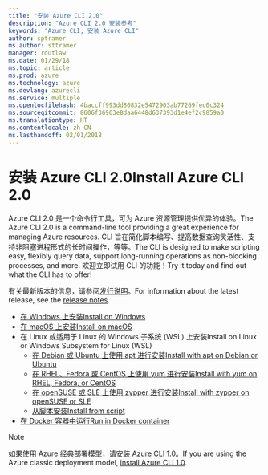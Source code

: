 ```yaml
---
title: "安装 Azure CLI 2.0"
description: "Azure CLI 2.0 安装参考"
keywords: "Azure CLI, 安装 Azure CLI"
author: sptramer
ms.author: sttramer
manager: routlaw
ms.date: 01/29/18
ms.topic: article
ms.prod: azure
ms.technology: azure
ms.devlang: azurecli
ms.service: multiple
ms.openlocfilehash: 4baccff993dd80832e5472903ab77269fec0c324
ms.sourcegitcommit: 8606f36963e8daa6448d637393d1e4ef2c9859a0
ms.translationtype: HT
ms.contentlocale: zh-CN
ms.lasthandoff: 02/01/2018
---
```

# <a name="install-azure-cli-20"></a><span data-ttu-id="ed11d-104">安装 Azure CLI 2.0</span><span class="sxs-lookup"><span data-stu-id="ed11d-104">Install Azure CLI 2.0</span></span>

<span data-ttu-id="ed11d-105">Azure CLI 2.0 是一个命令行工具，可为 Azure 资源管理提供优异的体验。</span><span class="sxs-lookup"><span data-stu-id="ed11d-105">The Azure CLI 2.0 is a command-line tool providing a great experience for managing Azure resources.</span></span> <span data-ttu-id="ed11d-106">CLI 旨在简化脚本编写、提高数据查询灵活性、支持非阻塞进程形式的长时间操作，等等。</span><span class="sxs-lookup"><span data-stu-id="ed11d-106">The CLI is designed to make scripting easy, flexibly query data, support long-running operations as non-blocking processes, and more.</span></span> <span data-ttu-id="ed11d-107">欢迎立即试用 CLI 的功能！</span><span class="sxs-lookup"><span data-stu-id="ed11d-107">Try it today and find out what the CLI has to offer!</span></span>

<span data-ttu-id="ed11d-108">有关最新版本的信息，请参阅[发行说明](release-notes-azure-cli.md)。</span><span class="sxs-lookup"><span data-stu-id="ed11d-108">For information about the latest release, see the [release notes](release-notes-azure-cli.md).</span></span>

* [<span data-ttu-id="ed11d-109">在 Windows 上安装</span><span class="sxs-lookup"><span data-stu-id="ed11d-109">Install on Windows</span></span>](install-azure-cli-windows.md)
* [<span data-ttu-id="ed11d-110">在 macOS 上安装</span><span class="sxs-lookup"><span data-stu-id="ed11d-110">Install on macOS</span></span>](install-azure-cli-macos.md)
* <span data-ttu-id="ed11d-111">在 Linux 或适用于 Linux 的 Windows 子系统 (WSL) 上安装</span><span class="sxs-lookup"><span data-stu-id="ed11d-111">Install on Linux or Windows Subsystem for Linux (WSL)</span></span>
  * [<span data-ttu-id="ed11d-112">在 Debian 或 Ubuntu 上使用 apt 进行安装</span><span class="sxs-lookup"><span data-stu-id="ed11d-112">Install with apt on Debian or Ubuntu</span></span>](install-azure-cli-apt.md)
  * [<span data-ttu-id="ed11d-113">在 RHEL、Fedora 或 CentOS 上使用 yum 进行安装</span><span class="sxs-lookup"><span data-stu-id="ed11d-113">Install with yum on RHEL, Fedora, or CentOS </span></span>](install-azure-cli-yum.md)
  * [<span data-ttu-id="ed11d-114">在 openSUSE 或 SLE 上使用 zypper 进行安装</span><span class="sxs-lookup"><span data-stu-id="ed11d-114">Install with zypper on openSUSE or SLE </span></span>](install-azure-cli-zypper.md)
  * [<span data-ttu-id="ed11d-115">从脚本安装</span><span class="sxs-lookup"><span data-stu-id="ed11d-115">Install from script</span></span>](install-azure-cli-linux.md)
* [<span data-ttu-id="ed11d-116">在 Docker 容器中运行</span><span class="sxs-lookup"><span data-stu-id="ed11d-116">Run in Docker container</span></span>](run-azure-cli-docker.md)

> [!NOTE]
> <span data-ttu-id="ed11d-117">如果使用 Azure 经典部署模型，请[安装 Azure CLI 1.0](/azure/cli-install-nodejs)。</span><span class="sxs-lookup"><span data-stu-id="ed11d-117">If you are using the Azure classic deployment model, [install Azure CLI 1.0](/azure/cli-install-nodejs).</span></span>

